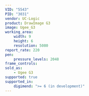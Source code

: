 ```yaml
---
VID: "5543"
PID: "3031"
vendor: UC-Logic
product: DrawImage G3
image: Ugee_G3
working_area:
    width: 9
    height: 6
    resolution: 5080
report_rate: 220
pen:
    pressure_levels: 2048
frame_controls:
sold_as:
    - Ugee G3
supported: true
supported_in:
    digimend: ">= 6 (in development)"
---
```

